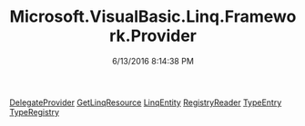 ﻿---
title: Microsoft.VisualBasic.Linq.Framework.Provider
date: 6/13/2016 8:14:38 PM
---

[DelegateProvider](T-Microsoft.VisualBasic.Linq.Framework.Provider.DelegateProvider.html)
[GetLinqResource](T-Microsoft.VisualBasic.Linq.Framework.Provider.GetLinqResource.html)
[LinqEntity](T-Microsoft.VisualBasic.Linq.Framework.Provider.LinqEntity.html)
[RegistryReader](T-Microsoft.VisualBasic.Linq.Framework.Provider.RegistryReader.html)
[TypeEntry](T-Microsoft.VisualBasic.Linq.Framework.Provider.TypeEntry.html)
[TypeRegistry](T-Microsoft.VisualBasic.Linq.Framework.Provider.TypeRegistry.html)

